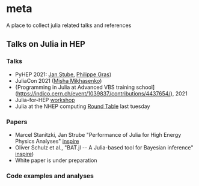 # meta
A place to collect julia related talks and references


## Talks on Julia in HEP

### Talks
 - PyHEP 2021: [Jan Stube](https://www.youtube.com/watch?v=WVpm6WXDYlA&ab_channel=HEPSoftwareFoundation), [Philippe Gras](https://www.youtube.com/watch?v=ZoKX39Ha3YA&ab_channel=HEPSoftwareFoundation))
 - JuliaCon 2021 ([Misha Mikhasenko](https://www.youtube.com/watch?v=QlfAa-LN1SA&t=1s&ab_channel=TheJuliaProgrammingLanguage))
 - {Programming in Julia at Advanced VBS training school](https://indico.cern.ch/event/1039837/contributions/4437654/), 2021
 - Julia-for-HEP [workshop](https://indico.cern.ch/event/1074269/)
 - Julia at the NHEP computing [Round Table](https://indico.jlab.org/event/505/#day-2022-02-08) last tuesday

### Papers
 - Marcel Stanitzki, Jan Strube "Performance of Julia for High Energy Physics Analyses" [inspire](https://inspirehep.net/literature/1788437)
 - Oliver Schulz et al., "BAT.jl -- A Julia-based tool for Bayesian inference" [inspire](https://inspirehep.net/literature/1810548))
 - White paper is under preparation

### Code examples and analyses

